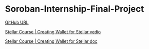 # Soroban-Internship-Final-Project
[GitHub URL](https://github.com/LingabathulaThapaswi-New/Soroban-Internship-Final-Project)


[Stellar Course | Creating Wallet for Stellar vedio](https://www.youtube.com/watch?v=UKmEJYdP6Mg&t=17s)

[Stellar Course | Creating Wallet for Stellar doc](https://developers.stellar.org/docs/smart-contracts/guides/freighter/integrate-freighter-react)
